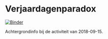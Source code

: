 # Verjaardagenparadox

[![Binder](https://mybinder.org/badge.svg)](https://mybinder.org/v2/gh/deVinnnie/birthday-paradox.git/master?filepath=birthday-paradox.ipynb)

Achtergrondinfo bij de activiteit van 2018-09-15.
